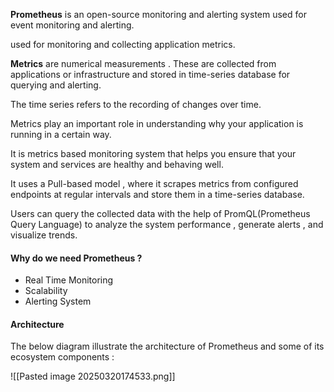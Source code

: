 
**Prometheus** is an open-source monitoring and alerting system used for event monitoring and alerting. 

used for monitoring and collecting application metrics.

**Metrics** are numerical measurements . These are collected from applications or infrastructure and stored in time-series database for querying and alerting. 

The time series refers to the recording of changes over time. 

Metrics play an important role in understanding why your application is running in a certain way. 

It is metrics based monitoring system that helps you ensure that your system and services are healthy and behaving well. 

It uses a Pull-based model , where it scrapes metrics from configured endpoints at regular intervals and store them in a time-series database. 


Users can query the collected data with the help of PromQL(Prometheus Query Language) to analyze the system performance , generate alerts , and visualize trends. 



#### Why do we need Prometheus ?


* Real Time Monitoring 
* Scalability 
* Alerting System


#### Architecture 

The below diagram illustrate the architecture of Prometheus and some of its ecosystem components : 

![[Pasted image 20250320174533.png]]

